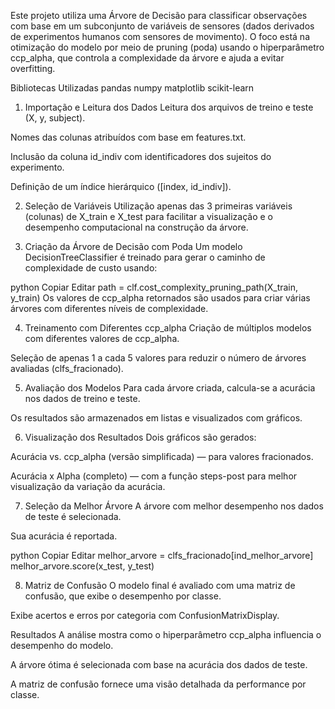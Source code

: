 Este projeto utiliza uma Árvore de Decisão para classificar observações com base em um subconjunto de variáveis de sensores (dados derivados de experimentos humanos com sensores de movimento). O foco está na otimização do modelo por meio de pruning (poda) usando o hiperparâmetro ccp_alpha, que controla a complexidade da árvore e ajuda a evitar overfitting.

Bibliotecas Utilizadas
pandas
numpy
matplotlib
scikit-learn

1. Importação e Leitura dos Dados
Leitura dos arquivos de treino e teste (X, y, subject).

Nomes das colunas atribuídos com base em features.txt.

Inclusão da coluna id_indiv com identificadores dos sujeitos do experimento.

Definição de um índice hierárquico ([index, id_indiv]).

2. Seleção de Variáveis
Utilização apenas das 3 primeiras variáveis (colunas) de X_train e X_test para facilitar a visualização e o desempenho computacional na construção da árvore.

3. Criação da Árvore de Decisão com Poda
Um modelo DecisionTreeClassifier é treinado para gerar o caminho de complexidade de custo usando:

python
Copiar
Editar
path = clf.cost_complexity_pruning_path(X_train, y_train)
Os valores de ccp_alpha retornados são usados para criar várias árvores com diferentes níveis de complexidade.

4. Treinamento com Diferentes ccp_alpha
Criação de múltiplos modelos com diferentes valores de ccp_alpha.

Seleção de apenas 1 a cada 5 valores para reduzir o número de árvores avaliadas (clfs_fracionado).

5. Avaliação dos Modelos
Para cada árvore criada, calcula-se a acurácia nos dados de treino e teste.

Os resultados são armazenados em listas e visualizados com gráficos.

6. Visualização dos Resultados
Dois gráficos são gerados:

Acurácia vs. ccp_alpha (versão simplificada) — para valores fracionados.

Acurácia x Alpha (completo) — com a função steps-post para melhor visualização da variação da acurácia.

7. Seleção da Melhor Árvore
A árvore com melhor desempenho nos dados de teste é selecionada.

Sua acurácia é reportada.

python
Copiar
Editar
melhor_arvore = clfs_fracionado[ind_melhor_arvore]
melhor_arvore.score(x_test, y_test)

8. Matriz de Confusão
O modelo final é avaliado com uma matriz de confusão, que exibe o desempenho por classe.

Exibe acertos e erros por categoria com ConfusionMatrixDisplay.

Resultados
A análise mostra como o hiperparâmetro ccp_alpha influencia o desempenho do modelo.

A árvore ótima é selecionada com base na acurácia dos dados de teste.

A matriz de confusão fornece uma visão detalhada da performance por classe.
